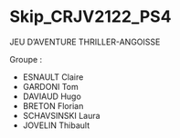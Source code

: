 # Skip_CRJV2122_PS4

JEU D’AVENTURE THRILLER-ANGOISSE

Groupe :
- ESNAULT Claire
- GARDONI Tom
- DAVIAUD Hugo
- BRETON Florian
- SCHAVSINSKI Laura
- JOVELIN Thibault
